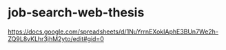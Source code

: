 # job-search-web-thesis
https://docs.google.com/spreadsheets/d/1NuYrrnEXokIAphE3BUn7We2h-ZQ9L8vKLhr3jhM2yto/edit#gid=0
